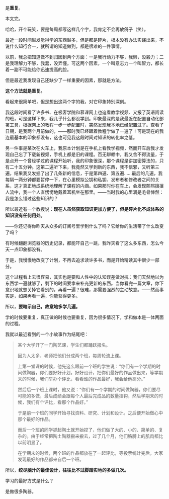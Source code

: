是**重复**。

本文完。

哈哈，开个玩笑，要是每周都写这样几个字，我肯定不会再放鸽子（笑）。

最近一段时间越发觉得学的东西越多，但是都是碎片，根本没有办法实践出来，不说什么知行合一，就所谓的知道做到，都是很难的一件事情。

以前，我总把知道做不到归因到两个方面：一是我行动力不够，我懒，没毅力；二是我理解力不够，我蠢，没弄懂。可这两个因素，一个叫意志力一个叫智力，都长着一副不可能给你迅速提高的脸。

但是最近我发现自己还缺少了一样重要的因素，那就是方法。

**这个方法就是重复。**

看起来很简单吧，但是想出这两个字的我，对它印象特别深刻。

我这段时间看了许多书、在极客学院和慕课网上也追看教学视频、又报了英语阅读的班，可是这样下来，我几乎什么都没学到。印象最深的是我最近在配置自动化部署工具，根据网上的教程一步一步配置时，突然发现我本地已经配置过了。查看了日期，是我两个月前做的，——那时我已经跟着教程学做了一遍了！可是现在的我连最基本的印象都没有，这也可见我这段时间对知识的转化率之低。

另一件事是某次在火车上，我原本计划是在手机上看教学视频，然而开车后我才发现自己忘了下载新视频，手机上都是旧的课程。百无聊赖中，我又舍不得流量，于是点开一个曾经学过的课程开始听，我的印象很深，那个课程是讲加密算法的，只有二十五分钟。这第二遍听下来，我竟然又学到新的东西，我不信邪，又听第三遍，结果我又发掘了出了几条新的信息，于是第四遍、第五遍……最后的几遍，我每隔一两分钟都要暂停一下，在心里模拟公钥和私钥、发布者和修改者之间的关系，这才真正地成系统地理解了课程的内涵。如果那时你在车上，会发现熙熙攘攘人流中，我一个人直愣愣地戴着耳机坐在那里。——当时我的心里满是毛骨悚然：我是怎么错过这些知识的？

所以最近有一个教授说：**现在人虽然获取知识更加方便了，但是碎片化不成体系的知识没有任何用处。**

——你还记得你昨天从众多的订阅号里学到什么了吗？它给你的生活带了什么改变了吗？

有时候翻翻浏览器的历史记录，都能吓自己一跳，我昨天看了这么多东西，怎么今天一点印象都没有。

于是，我慢慢地改变了计划，不再去追求读许多书，而是开始精读其中很少一部分。

这个过程看上去很容易，其实也是要和人性中的认知误差做对抗：我们天然地以为东西学一遍就够了，剩下的时间要拿来补充更新的东西。当你看完一篇文章，你下意识地就想关掉它看别的，再看一遍？很难，那需要强烈的主动故意。——然而事实是，如果再看一遍，你能获得更多。

所以，**要暗示自己，故意地多学几遍。**

学的时候要重复，真正做的时候也要重复，因为很多情况下，学和做本是一体两面的过程。

我就以最近看到的一个小故事作为结尾吧：

> 某个大学开了一门陶艺课，学生们都踊跃报名。
> 
> 因为人太多，老师把他们分成两个班，每周轮流上课。
> 
> 上第一堂课的时候，他先这么跟前一个班的学生说：“你们有一个学期的时间做陶器，你们要好好计划，好好设计，把你们最好的作品做出来，等学期末的时候，我们举办个评比，看看谁的作品最好，我会给他高分。”
> 
> 然后后一个班上课时，他又说：“你们有一个学期的时间做陶器，你们要尽可能的多做，最后成绩会跟每个人最后完成品的数量挂钩，然后学期末的时候，我们有个评比，看那个作品好。”
> 
> 于是前一个班的同学开始寻找资料、研究、计划和设计。之后便开始做心中那个最好的作品。
> 
> 而后一个班的同学抓起陶土就开始捏了，他们做了大的、小的、简单的、复杂的。由于经常把陶土陶器搬来搬去，过了几个月，他们胳膊上的肌肉都比以前明显了。
> 
> 在学期末的时候，两个班的作品都放在了一起评比，等投票统计完后，大家发现最好的作品都来自后一个班。

所以，**绞尽脑汁的最佳设计，往往比不过脚踏实地的多做几次。**

学习的最好方式是什么？

是做很多陶器。